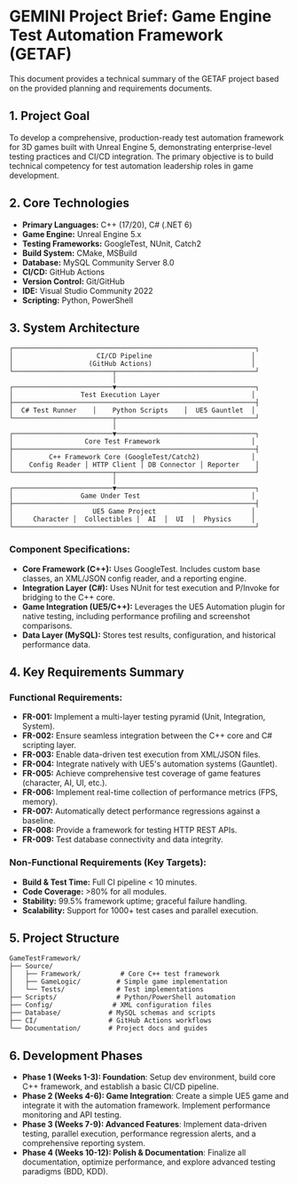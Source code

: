 # GEMINI Project Brief: Game Engine Test Automation Framework (GETAF)

This document provides a technical summary of the GETAF project based on the provided planning and requirements documents.

## 1. Project Goal

To develop a comprehensive, production-ready test automation framework for 3D games built with Unreal Engine 5, demonstrating enterprise-level testing practices and CI/CD integration. The primary objective is to build technical competency for test automation leadership roles in game development.

## 2. Core Technologies

- **Primary Languages:** C++ (17/20), C# (.NET 6)
- **Game Engine:** Unreal Engine 5.x
- **Testing Frameworks:** GoogleTest, NUnit, Catch2
- **Build System:** CMake, MSBuild
- **Database:** MySQL Community Server 8.0
- **CI/CD:** GitHub Actions
- **Version Control:** Git/GitHub
- **IDE:** Visual Studio Community 2022
- **Scripting:** Python, PowerShell

## 3. System Architecture

```
┌─────────────────────────────────────────────────────────────┐
│                     CI/CD Pipeline                         │
│                   (GitHub Actions)                         │
└─────────────────────────┬───────────────────────────────────┘
                          │
┌─────────────────────────▼───────────────────────────────────┐
│                 Test Execution Layer                       │
├─────────────────────────────────────────────────────────────┤
│  C# Test Runner    │    Python Scripts    │  UE5 Gauntlet  │
└─────────────────────────┬───────────────────────────────────┘
                          │
┌─────────────────────────▼───────────────────────────────────┐
│                  Core Test Framework                       │
├─────────────────────────────────────────────────────────────┤
│         C++ Framework Core (GoogleTest/Catch2)             │
│    Config Reader │ HTTP Client │ DB Connector │ Reporter    │
└─────────────────────────┬───────────────────────────────────┘
                          │
┌─────────────────────────▼───────────────────────────────────┐
│                 Game Under Test                            │
├─────────────────────────────────────────────────────────────┤
│                    UE5 Game Project                        │
│     Character │  Collectibles │  AI  │  UI  │  Physics     │
└─────────────────────────────────────────────────────────────┘
```

### Component Specifications:
- **Core Framework (C++):** Uses GoogleTest. Includes custom base classes, an XML/JSON config reader, and a reporting engine.
- **Integration Layer (C#):** Uses NUnit for test execution and P/Invoke for bridging to the C++ core.
- **Game Integration (UE5/C++):** Leverages the UE5 Automation plugin for native testing, including performance profiling and screenshot comparisons.
- **Data Layer (MySQL):** Stores test results, configuration, and historical performance data.

## 4. Key Requirements Summary

### Functional Requirements:
- **FR-001:** Implement a multi-layer testing pyramid (Unit, Integration, System).
- **FR-002:** Ensure seamless integration between the C++ core and C# scripting layer.
- **FR-003:** Enable data-driven test execution from XML/JSON files.
- **FR-004:** Integrate natively with UE5's automation systems (Gauntlet).
- **FR-005:** Achieve comprehensive test coverage of game features (character, AI, UI, etc.).
- **FR-006:** Implement real-time collection of performance metrics (FPS, memory).
- **FR-007:** Automatically detect performance regressions against a baseline.
- **FR-008:** Provide a framework for testing HTTP REST APIs.
- **FR-009:** Test database connectivity and data integrity.

### Non-Functional Requirements (Key Targets):
- **Build & Test Time:** Full CI pipeline < 10 minutes.
- **Code Coverage:** >80% for all modules.
- **Stability:** 99.5% framework uptime; graceful failure handling.
- **Scalability:** Support for 1000+ test cases and parallel execution.

## 5. Project Structure

```
GameTestFramework/
├── Source/
│   ├── Framework/          # Core C++ test framework
│   ├── GameLogic/         # Simple game implementation
│   └── Tests/             # Test implementations
├── Scripts/               # Python/PowerShell automation
├── Config/               # XML configuration files
├── Database/            # MySQL schemas and scripts
├── CI/                  # GitHub Actions workflows
└── Documentation/       # Project docs and guides
```

## 6. Development Phases

- **Phase 1 (Weeks 1-3): Foundation**: Setup dev environment, build core C++ framework, and establish a basic CI/CD pipeline.
- **Phase 2 (Weeks 4-6): Game Integration**: Create a simple UE5 game and integrate it with the automation framework. Implement performance monitoring and API testing.
- **Phase 3 (Weeks 7-9): Advanced Features**: Implement data-driven testing, parallel execution, performance regression alerts, and a comprehensive reporting system.
- **Phase 4 (Weeks 10-12): Polish & Documentation**: Finalize all documentation, optimize performance, and explore advanced testing paradigms (BDD, KDD).
